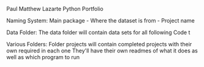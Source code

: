 Paul Matthew Lazarte Python Portfolio

Naming System:
Main package - Where the dataset is from - Project name

Data Folder:
The data folder will contain data sets for all following Code t

Various Folders:
Folder projects will contain completed projects with their own required in each one
They'll have their own readmes of what it does as well as which program to run
